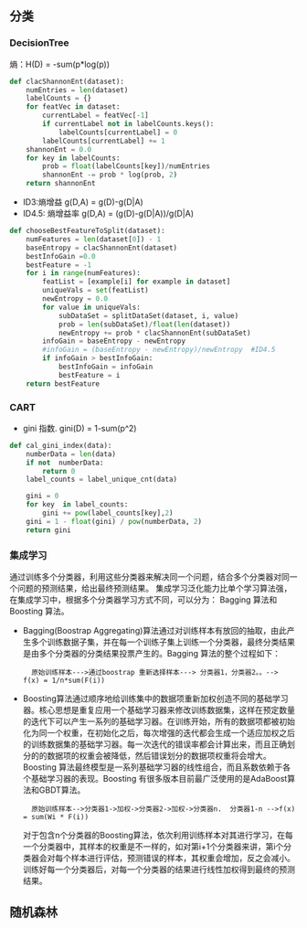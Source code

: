 ## 分类


### DecisionTree

熵：H(D) = -sum(p*log(p))

```py
def clacShannonEnt(dataset):
    numEntries = len(dataset)
    labelCounts = {}
    for featVec in dataset:
        currentLabel = featVec[-1]
        if currentLabel not in labelCounts.keys():
            labelCounts[currentLabel] = 0
        labelCounts[currentLabel] += 1
    shannonEnt = 0.0
    for key in labelCounts:
        prob = float(labelCounts[key])/numEntries
        shannonEnt -= prob * log(prob, 2)
    return shannonEnt
```

- ID3:熵增益
    g(D,A) = g(D)-g(D|A)
- ID4.5: 熵增益率
    g(D,A) = (g(D)-g(D|A))/g(D|A)

```py
def chooseBestFeatureToSplit(dataset):
    numFeatures = len(dataset[0]) - 1
    baseEntropy = clacShannonEnt(dataset)
    bestInfoGain =0.0
    bestFeature = -1
    for i in range(numFeatures):
        featList = [example[i] for example in dataset]
        uniqueVals = set(featList)
        newEntropy = 0.0
        for value in uniqueVals:
            subDataSet = splitDataSet(dataset, i, value)
            prob = len(subDataSet)/float(len(dataset))
            newEntropy += prob * clacShannonEnt(subDataSet)
        infoGain = baseEntropy - newEntropy
        #infoGain = (baseEntropy - newEntropy)/newEntropy  #ID4.5
        if infoGain > bestInfoGain:
            bestInfoGain = infoGain
            bestFeature = i
    return bestFeature
```

### CART

- gini 指数.
    gini(D) = 1-sum(p^2)

```py
def cal_gini_index(data):
    numberData = len(data)
    if not  numberData:
        return 0
    label_counts = label_unique_cnt(data)

    gini = 0
    for key  in label_counts:
        gini += pow(label_counts[key],2)
    gini = 1 - float(gini) / pow(numberData, 2)
    return gini
```

### 集成学习

通过训练多个分类器，利用这些分类器来解决同一个问题，结合多个分类器对同一个问题的预测结果，给出最终预测结果。
集成学习泛化能力比单个学习算法强，在集成学习中，根据多个分类器学习方式不同，可以分为： Bagging 算法和 Boosting 算法。

- Bagging(Boostrap Aggregating)算法通过对训练样本有放回的抽取，由此产生多个训练数据子集，并在每一个训练子集上训练一个分类器，最终分类结果是由多个分类器的分类结果投票产生的。Bagging 算法的整个过程如下：
  
        原始训练样本--->通过boostrap 重新选择样本---> 分类器1，分类器2。。--> f(x) = 1/n*sum(F(i))

- Boosting算法通过顺序地给训练集中的数据项重新加权创造不同的基础学习器。核心思想是重复应用一个基础学习器来修改训练数据集，这样在预定数量的迭代下可以产生一系列的基础学习器。在训练开始，所有的数据项都被初始化为同一个权重，在初始化之后，每次增强的迭代都会生成一个适应加权之后的训练数据集的基础学习器。每一次迭代的错误率都会计算出来，而且正确划分的的数据项的权重会被降低，然后错误划分的数据项权重将会增大。Boosting 算法最终模型是一系列基础学习器的线性组合，而且系数依赖于各个基础学习器的表现。Boosting 有很多版本目前最广泛使用的是AdaBoost算法和GBDT算法。
  
        原始训练样本-->分类器1->加权->分类器2->加权->分类器n.  分类器1-n -->f(x) = sum(Wi * F(i))

    对于包含n个分类器的Boosting算法，依次利用训练样本对其进行学习，在每一个分类器中，其样本的权重是不一样的，如对第i+1个分类器来讲，第i个分类器会对每个样本进行评估，预测错误的样本，其权重会增加，反之会减小。训练好每一个分类器后，对每一个分类器的结果进行线性加权得到最终的预测结果。

## 随机森林




###